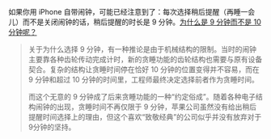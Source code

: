 如果你用 iPhone 自带闹钟，可能已经注意到了：每次选择稍后提醒（再睡一会儿）而不是关闭闹钟的话，稍后提醒的时长是 9 分钟。[为什么是 9 分钟而不是 10 分钟呢？](https://mp.weixin.qq.com/s/171vNZ4kw-Cy9RDwmav85Q)

> 关于为什么选择 9 分钟，有一种推论是由于机械结构的限制。当时的闹钟主要靠各种齿轮传动完成计时，新的贪睡功能的齿轮结构也需要与原有设备契合。复杂的结构让贪睡时间停在恰好 10 分钟的位置变得并不容易，而在 9 分钟和超过 10 分钟的时间里，工程师最终决定选择前者作为贪睡时间。
>   
> 而这个无意的 9 分钟成了后来贪睡功能的一种“约定俗成”。随着各种电子结构闹钟的出现，贪睡时间不再仅限于 9 分钟，苹果公司虽然没有给出稍后提醒时间选择上的理由，但这个喜欢“致敬经典”的公司似乎并没有放弃对于9分钟的坚持。